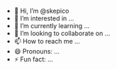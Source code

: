 - 👋 Hi, I’m @skepico
- 👀 I’m interested in ...
- 🌱 I’m currently learning ...
- 💞️ I’m looking to collaborate on ...
- 📫 How to reach me ...
- 😄 Pronouns: ...
- ⚡ Fun fact: ...

<!---
skepico/skepico is a ✨ special ✨ repository because its `README.md` (this file) appears on your GitHub profile.
You can click the Preview link to take a look at your changes.
--->
